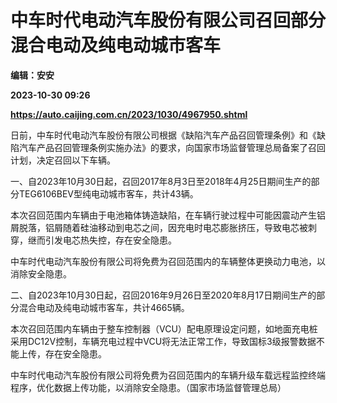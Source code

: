 # 中车时代电动汽车股份有限公司召回部分混合电动及纯电动城市客车
**编辑：安安**

**2023-10-30 09:26**

**https://auto.caijing.com.cn/2023/1030/4967950.shtml**

日前，中车时代电动汽车股份有限公司根据《缺陷汽车产品召回管理条例》和《缺陷汽车产品召回管理条例实施办法》的要求，向国家市场监督管理总局备案了召回计划，决定召回以下车辆。

一、自2023年10月30日起，召回2017年8月3日至2018年4月25日期间生产的部分TEG6106BEV型纯电动城市客车，共计43辆。

本次召回范围内车辆由于电池箱体铸造缺陷，在车辆行驶过程中可能因震动产生铝屑脱落，铝屑随着硅油移动到电芯之间，因充电时电芯膨胀挤压，导致电芯被刺穿，继而引发电芯热失控，存在安全隐患。

中车时代电动汽车股份有限公司将免费为召回范围内的车辆整体更换动力电池，以消除安全隐患。

二、自2023年10月30日起，召回2016年9月26日至2020年8月17日期间生产的部分混合电动及纯电动城市客车，共计4665辆。

本次召回范围内车辆由于整车控制器（VCU）配电原理设定问题，如地面充电桩采用DC12V控制，车辆充电过程中VCU将无法正常工作，导致国标3级报警数据不能上传，存在安全隐患。

中车时代电动汽车股份有限公司将免费为召回范围内的车辆升级车载远程监控终端程序，优化数据上传功能，以消除安全隐患。（国家市场监督管理总局）